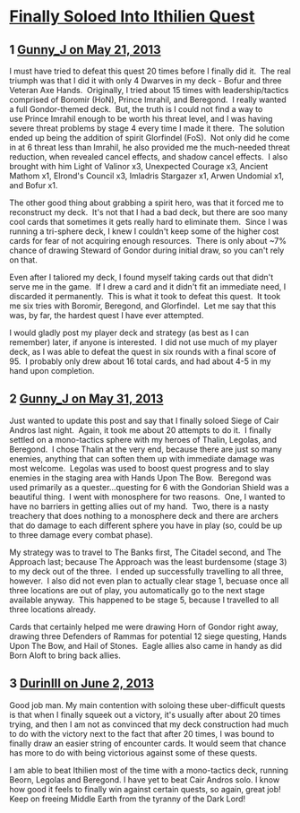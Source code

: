 # [Finally Soloed Into Ithilien Quest](https://community.fantasyflightgames.com/topic/84143-finally-soloed-into-ithilien-quest/)

## 1 [Gunny_J on May 21, 2013](https://community.fantasyflightgames.com/topic/84143-finally-soloed-into-ithilien-quest/?do=findComment&comment=797547)

I must have tried to defeat this quest 20 times before I finally did it.  The real triumph was that I did it with only 4 Dwarves in my deck - Bofur and three Veteran Axe Hands.  Originally, I tried about 15 times with leadership/tactics comprised of Boromir (HoN), Prince Imrahil, and Beregond.  I really wanted a full Gondor-themed deck.  But, the truth is I could not find a way to use Prince Imrahil enough to be worth his threat level, and I was having severe threat problems by stage 4 every time I made it there.  The solution ended up being the addition of spirit Glorfindel (FoS).  Not only did he come in at 6 threat less than Imrahil, he also provided me the much-needed threat reduction, when revealed cancel effects, and shadow cancel effects.  I also brought with him Light of Valinor x3, Unexpected Courage x3, Ancient Mathom x1, Elrond's Council x3, Imladris Stargazer x1, Arwen Undomial x1, and Bofur x1. 

The other good thing about grabbing a spirit hero, was that it forced me to reconstruct my deck.  It's not that I had a bad deck, but there are soo many cool cards that sometimes it gets really hard to eliminate them.  Since I was running a tri-sphere deck, I knew I couldn't keep some of the higher cost cards for fear of not acquiring enough resources.  There is only about ~7% chance of drawing Steward of Gondor during initial draw, so you can't rely on that. 

Even after I taliored my deck, I found myself taking cards out that didn't serve me in the game.  If I drew a card and it didn't fit an immediate need, I discarded it permanently.  This is what it took to defeat this quest.  It took me six tries with Boromir, Beregond, and Glorfindel.  Let me say that this was, by far, the hardest quest I have ever attempted. 

I would gladly post my player deck and strategy (as best as I can remember) later, if anyone is interested.  I did not use much of my player deck, as I was able to defeat the quest in six rounds with a final score of 95.  I probably only drew about 16 total cards, and had about 4-5 in my hand upon completion.

## 2 [Gunny_J on May 31, 2013](https://community.fantasyflightgames.com/topic/84143-finally-soloed-into-ithilien-quest/?do=findComment&comment=800608)

Just wanted to update this post and say that I finally soloed Siege of Cair Andros last night.  Again, it took me about 20 attempts to do it.  I finally settled on a mono-tactics sphere with my heroes of Thalin, Legolas, and Beregond.  I chose Thalin at the very end, because there are just so many enemies, anything that can soften them up with immediate damage was most welcome.  Legolas was used to boost quest progress and to slay enemies in the staging area with Hands Upon The Bow.  Beregond was used primarily as a quester…questing for 6 with the Gondorian Shield was a beautiful thing.  I went with monosphere for two reasons.  One, I wanted to have no barriers in getting allies out of my hand.  Two, there is a nasty treachery that does nothing to a monosphere deck and there are archers that do damage to each different sphere you have in play (so, could be up to three damage every combat phase). 

My strategy was to travel to The Banks first, The Citadel second, and The Approach last; because The Approach was the least burdensome (stage 3) to my deck out of the three.  I ended up successfully travelling to all three, however.  I also did not even plan to actually clear stage 1, becuase once all three locations are out of play, you automatically go to the next stage available anyway.  This happened to be stage 5, because I travelled to all three locations already. 
 

Cards that certainly helped me were drawing Horn of Gondor right away, drawing three Defenders of Rammas for potential 12 siege questing, Hands Upon The Bow, and Hail of Stones.  Eagle allies also came in handy as did Born Aloft to bring back allies.

## 3 [DurinIII on June 2, 2013](https://community.fantasyflightgames.com/topic/84143-finally-soloed-into-ithilien-quest/?do=findComment&comment=801093)

Good job man. My main contention with soloing these uber-difficult quests is that when I finally squeek out a victory, it's usually after about 20 times trying, and then I am not as convinced that my deck construction had much to do with the victory next to the fact that after 20 times, I was bound to finally draw an easier string of encounter cards. It would seem that chance has more to do with being victorious against some of these quests.

I am able to beat Ithilien most of the time with a mono-tactics deck, running Beorn, Legolas and Beregond. I have yet to beat Cair Andros solo. I know how good it feels to finally win against certain quests, so again, great job! Keep on freeing Middle Earth from the tyranny of the Dark Lord!

